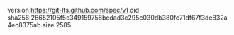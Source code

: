 version https://git-lfs.github.com/spec/v1
oid sha256:26652105f5c349159758bcdad3c295c030db380fc71df67f3de832a4ec8375ab
size 2585
